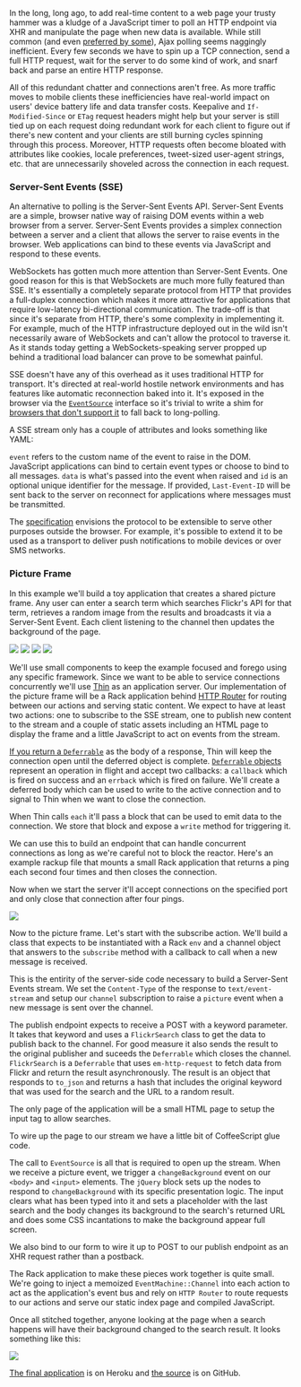 In the long, long ago, to add real-time content to a web page your trusty
hammer was a kludge of a JavaScript timer to poll an HTTP endpoint via XHR and
manipulate the page when new data is available. While still common (and even
[preferred by some](https://twitter.com/dhh/status/251005914344222720)), Ajax
polling seems naggingly inefficient. Every few seconds we have to spin up a
TCP connection, send a full HTTP request, wait for the server to do some kind
of work, and snarf back and parse an entire HTTP response.

All of this redundant chatter and connections aren't free. As more traffic
moves to mobile clients these inefficiencies have real-world impact on users'
device battery life and data transfer costs. Keepalive and `If-Modified-Since`
or `ETag` request headers might help but your server is still tied up on each
request doing redundant work for each client to figure out if there's new
content and your clients are still burning cycles spinning through this
process. Moreover, HTTP requests often become bloated with attributes like
cookies, locale preferences, tweet-sized user-agent strings, etc. that are
unnecessarily shoveled across the connection in each request.

### Server-Sent Events (SSE)

An alternative to polling is the Server-Sent Events API. Server-Sent Events
are a simple, browser native way of raising DOM events within a web browser
from a server. Server-Sent Events provides a simplex connection between a
server and a client that allows the server to raise events in the browser. Web
applications can bind to these events via JavaScript and respond to these
events.

WebSockets has gotten much more attention than Server-Sent Events. One good
reason for this is that WebSockets are much more fully featured than SSE.
It's essentially a completely separate protocol from HTTP that provides a
full-duplex connection which makes it more attractive for applications that
require low-latency bi-directional communication. The trade-off is that since
it's separate from HTTP, there's some complexity in implementing it. For example,
much of the HTTP infrastructure deployed out in the wild isn't necessarily
aware of WebSockets and can't allow the protocol to traverse it. As it stands
today getting a WebSockets-speaking server propped up behind a traditional load
balancer can prove to be somewhat painful.

SSE doesn't have any of this overhead as it uses traditional HTTP for transport.
It's directed at real-world hostile network environments and has features like
automatic reconnection baked into it. It's exposed in the browser via the
[`EventSource`](https://developer.mozilla.org/en-US/docs/Server-sent_events/EventSource)
interface so it's trivial to write a shim for [browsers that don't support it](http://en.wikipedia.org/wiki/Server-sent_events#Web_browsers) to fall back to long-polling.

A SSE stream only has a couple of attributes and looks something like YAML:

<script src="https://gist.github.com/3931911.js?file=gistfile1.yml"></script>

`event` refers to the custom name of the event to raise in the DOM. JavaScript
applications can bind to certain event types or choose to bind to all messages.
`data` is what's passed into the event when raised and `id` is an optional
unique identifier for the message. If provided, `Last-Event-ID` will be sent
back to the server on reconnect for applications where messages must be
transmitted.

The [specification](http://www.w3.org/TR/eventsource/) envisions the protocol
to be extensible to serve other purposes outside the browser. For example,
it's possible to extend it to be used as a transport to deliver push
notifications to mobile devices or over SMS networks.

### Picture Frame

In this example we'll build a toy application that creates a shared picture
frame. Any user can enter a search term which searches Flickr's API for that
term, retrieves a random image from the results and broadcasts it via a
Server-Sent Event. Each client listening to the channel then updates the
background of the page.

![](images/server-sent-events/sushi.png)
![](images/server-sent-events/pumpkin.png)
![](images/server-sent-events/ice-cream.png)
![](images/server-sent-events/clownfish.png)

We'll use small components to keep the example focused and forego using any
specific framework. Since we want to be able to service connections
concurrently we'll use [Thin](http://code.macournoyer.com/thin/) as an
application server. Our implementation of the picture frame will be a Rack
application behind [HTTP Router](https://github.com/joshbuddy/http_router) for
routing between our actions and serving static content. We expect to have at
least two actions: one to subscribe to the SSE stream, one to publish new
content to the stream and a couple of static assets including an HTML page
to display the frame and a little JavaScript to act on events from the stream.

[If you return a `Deferrable`](https://github.com/macournoyer/thin/blob/master/lib/thin/connection.rb#L115) as the body of a response, Thin will keep the connection
open until the deferred object is complete. [`Deferrable`
objects](http://eventmachine.rubyforge.org/docs/DEFERRABLES.html) represent an
operation in flight and accept two callbacks: a `callback` which is fired on
success and an `errback` which is fired on failure. We'll create a deferred
body which can be used to write to the active connection and to signal to Thin
when we want to close the connection.

<script src="https://gist.github.com/3928474.js?file=body.rb"></script>

When Thin calls `each` it'll pass a block that can be used to emit data to
the connection. We store that block and expose a `write` method for
triggering it.

We can use this to build an endpoint that can handle concurrent connections
as long as we're careful not to block the reactor. Here's an example
rackup file that mounts a small Rack application that returns a ping each second
four times and then closes the connection.

<script src="https://gist.github.com/3928474.js?file=example.ru"></script>

Now when we start the server it'll accept connections on the specified port
and only close that connection after four pings.

<script src="https://gist.github.com/3928474.js?file=start.txt"></script>

![](images/server-sent-events/curl.gif)

Now to the picture frame. Let's start with the subscribe action. We'll build
a class that expects to be instantiated with a Rack `env` and a channel object
that answers to the `subscribe` method with a callback to call when a new message
is received.

<script src="https://gist.github.com/3928474.js?file=subscribe.rb"></script>

This is the entirity of the server-side code necessary to build a Server-Sent
Events stream. We set the `Content-Type` of the response to `text/event-stream`
and setup our `channel` subscription to raise a `picture` event when a new
message is sent over the channel.

The publish endpoint expects to receive a POST with a keyword parameter. It
takes that keyword and uses a `FlickrSearch` class to get the data to publish
back to the channel. For good measure it also sends the result to the original
publisher and suceeds the `Deferrable` which closes the channel. `FlickrSearch`
is a `Deferrable` that uses `em-http-request` to fetch data from Flickr and
return the result asynchronously. The result is an object that responds to
`to_json` and returns a hash that includes the original keyword that was used
for the search and the URL to a random result.

<script src="https://gist.github.com/3928474.js?file=publish.rb"></script>

The only page of the application will be a small HTML page to setup the
input tag to allow searches.

<script src="https://gist.github.com/3928474.js?file=index.html"></script>

To wire up the page to our stream we have a little bit of CoffeeScript glue
code.

<script src="https://gist.github.com/3928474.js?file=application.coffee"></script>

The call to `EventSource` is all that is required to open up the stream.  When
we receive a picture event, we trigger a `changeBackground` event on our `<body>`
and `<input>` elements. The `jQuery` block sets up the nodes to respond to
`changeBackground` with its specific presentation logic. The input clears what
has been typed into it and sets a placeholder with the last search and the
body changes its background to the search's returned URL and does some CSS
incantations to make the background appear full screen.

We also bind to our form to wire it up to POST to our publish endpoint as an
XHR request rather than a postback.

The Rack application to make these pieces work together is quite small. We're
going to inject a memoized `EventMachine::Channel` into each action to act as
the application's event bus and rely on `HTTP Router` to route requests to our
actions and serve our static index page and compiled JavaScript.

<script src="https://gist.github.com/3928474.js?file=picture_frame.rb"></script>

Once all stitched together, anyone looking at the page when a search happens will
have their background changed to the search result. It looks something like this:

![](images/server-sent-events/demo.gif)

[The final application](http://picture-frame.herokuapp.com) is on Heroku
and [the source](http://github.com/jpignata/picture-frame) is on GitHub.